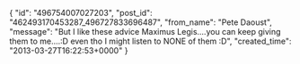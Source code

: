  {
   "id": "496754007027203",
   "post_id": "462493170453287_496727833696487",
   "from_name": "Pete Daoust",
   "message": "But I like these advice Maximus Legis....you can keep giving them to me....:D even tho I might listen to NONE of them  :D",
   "created_time": "2013-03-27T16:22:53+0000"
 }
